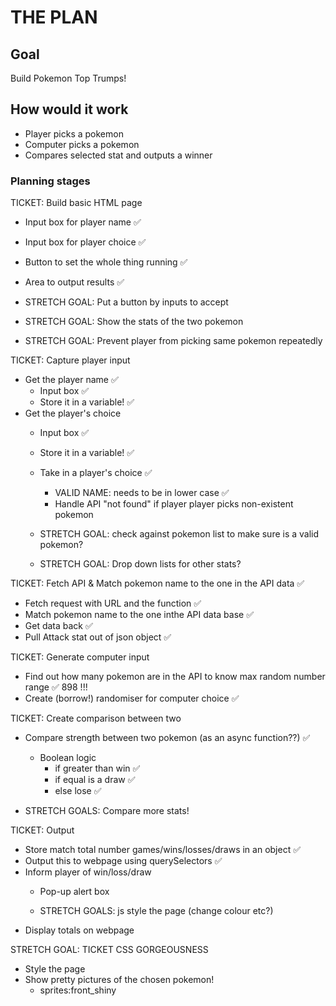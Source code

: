 # THE PLAN

## Goal
Build Pokemon Top Trumps!

## How would it work
- Player picks a pokemon
- Computer picks a pokemon
- Compares selected stat and outputs a winner

### Planning stages

TICKET: Build basic HTML page
- Input box for player name ✅
- Input box for player choice ✅
- Button to set the whole thing running ✅
- Area to output results ✅

- STRETCH GOAL: Put a button by inputs to accept
- STRETCH GOAL: Show the stats of the two pokemon
- STRETCH GOAL: Prevent player from picking same pokemon repeatedly

TICKET: Capture player input
- Get the player name ✅
    - Input box ✅
    - Store it in a variable! ✅
- Get the player's choice
    - Input box ✅
    - Store it in a variable! ✅
    - Take in a player's choice ✅
        - VALID NAME: needs to be in lower case ✅
        - Handle API "not found" if player player picks non-existent pokemon 

    - STRETCH GOAL: check against pokemon list to make sure is a valid pokemon? 
    - STRETCH GOAL: Drop down lists for other stats?

TICKET: Fetch API & Match pokemon name to the one in the API data ✅
- Fetch request with URL and the function ✅
- Match pokemon name to the one inthe API data base ✅
- Get data back ✅
- Pull Attack stat out of json object ✅

TICKET: Generate computer input
- Find out how many pokemon are in the API to know max random number range ✅ 898 !!!
- Create (borrow!) randomiser for computer choice ✅ 

TICKET: Create comparison between two
- Compare strength between two pokemon (as an async function??) ✅
    - Boolean logic 
        - if greater than  win ✅
        - if equal is a draw ✅
        - else lose ✅

- STRETCH GOALS: Compare more stats!

TICKET: Output
- Store match total number games/wins/losses/draws in an object ✅
- Output this to webpage using querySelectors ✅
- Inform player of win/loss/draw
    - Pop-up alert box
    
    - STRETCH GOALS: js style the page (change colour etc?)
- Display totals on webpage

STRETCH GOAL: TICKET CSS GORGEOUSNESS
- Style the page 
- Show pretty pictures of the chosen pokemon! 
    - sprites:front_shiny